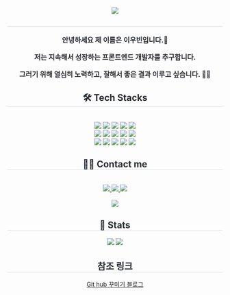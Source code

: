 <div align= "center">
    <img src="https://capsule-render.vercel.app/api?type=waving&color=4ec6be&height=240&text=Hello%20World!%20🖐%20I'm%20WooBin&animation=fadeIn&fontColor=ffffff&fontSize=50" />
    </div>
    <div align= "center"> 
    <h2 style="border-bottom: 1px solid #d8dee4; color: #282d33;">  </h2>  
    <div style="font-size: 16px; text-align: center; color: #282d33;">
    <p><strong>안녕하세요 제 이름은 이우빈입니다.🙌</strong></p>
    <p><strong>저는 지속해서 성장하는 프론트엔드 개발자를 추구합니다.</strong></p>
    <p><strong>그러기 위해 열심히 노력하고, 잘해서 좋은 결과 이루고 싶습니다. 🏃‍♂️</strong></p>
    </div>
    <div align= "center">
    <h2 style="border-bottom: 1px solid #d8dee4; color: #282d33;"> 🛠️ Tech Stacks </h2> <br> 
    <div style="margin: 0 auto; text-align: center;" align= "center"> <img src="https://img.shields.io/badge/HTML5-E34F26?style=for-the-badge&logo=HTML5&logoColor=white">
          <img src="https://img.shields.io/badge/CSS3-1572B6?style=for-the-badge&logo=CSS3&logoColor=white">
          <img src="https://img.shields.io/badge/Git-F05032?style=for-the-badge&logo=Git&logoColor=white">
          <img src="https://img.shields.io/badge/GitHub Pages-222222?style=for-the-badge&logo=GitHub Pages&logoColor=white">
          <img src="https://img.shields.io/badge/Github-181717?style=for-the-badge&logo=Github&logoColor=white">
          <br/><img src="https://img.shields.io/badge/Gulp-CF4647?style=for-the-badge&logo=Gulp&logoColor=white">
          <img src="https://img.shields.io/badge/Javascript-F7DF1E?style=for-the-badge&logo=Javascript&logoColor=white">
          <img src="https://img.shields.io/badge/Node.js-339933?style=for-the-badge&logo=Node.js&logoColor=white">
          <img src="https://img.shields.io/badge/Notion-000000?style=for-the-badge&logo=Notion&logoColor=white">
          <img src="https://img.shields.io/badge/Prettier-F7B93E?style=for-the-badge&logo=Prettier&logoColor=white">
          <br/><img src="https://img.shields.io/badge/React-61DAFB?style=for-the-badge&logo=React&logoColor=white">
          <img src="https://img.shields.io/badge/Sass-CC6699?style=for-the-badge&logo=Sass&logoColor=white">
          <img src="https://img.shields.io/badge/Slack-4A154B?style=for-the-badge&logo=Slack&logoColor=white">
          <img src="https://img.shields.io/badge/Tailwind CSS-06B6D4?style=for-the-badge&logo=Tailwind CSS&logoColor=white">
          <img src="https://img.shields.io/badge/Vue.js-4FC08D?style=for-the-badge&logo=Vue.js&logoColor=white">
          <br/></div>
    </div>
    <div align= "center">
    <h2 style="border-bottom: 1px solid #d8dee4; color: #282d33;"> 🧑‍💻 Contact me </h2> <br> 
    <div align= "center"> <a href=https://www.instagram.com/wo_hyeo/> <img src="https://img.shields.io/badge/Instagram-E4405F?style=for-the-badge&logo=Instagram&logoColor=white&link=https://www.instagram.com/wo_hyeo/"> </a>
         <a href=https://velog.io/@dnqls9875/posts> <img src="https://img.shields.io/badge/Velog-20C997?style=for-the-badge&logo=Velog&logoColor=white&link=https://velog.io/@dnqls9875/posts"> </a>
         <a href=mailto:dnqls3334@gmail.com> <img src="https://img.shields.io/badge/Gmail-EA4335?style=for-the-badge&logo=Gmail&logoColor=white&link=mailto:dnqls3334@gmail.com"> </a>
          </div>  <br> 
    <div align= "center"> <a href="https://hits.seeyoufarm.com"> <img src="https://hits.seeyoufarm.com/api/count/incr/badge.svg?url=https%3A%2F%2Fgithub.com%2Fdnqls9875%2F&count_bg=%23000000&title_bg=%23000000&icon=github.svg&icon_color=%23FFFFFF&title=GitHub&edge_flat=false"/></a>
       </div> 
    </div>
  <div align= "center"> 
    <h2 style="border-bottom: 1px solid #d8dee4; color: #282d33;"> 🏅 Stats </h2> <div align= "center"> <img src="https://github-readme-stats.vercel.app/api?username=dnqls9875&theme=catppuccin_latte&show_icons=true"
         /> <img src="https://github-readme-stats.vercel.app/api/top-langs/?username=dnqls9875&layout=compact&theme=catppuccin_latte"
           /> </div> 
    </div>

<h2 style="border-bottom: 1px solid #d8dee4; color: #282d33;"> 참조 링크</h2>

[Git hub 꾸미기 블로그][blog]

[blog]: https://divheer.tistory.com/206
